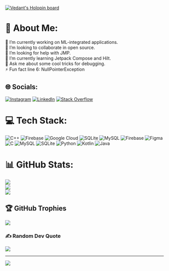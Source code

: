 [![Vedant's Holopin board](https://holopin.io/api/user/board?user=rphi)](https://holopin.io/@vedantpd#)
# 💫 About Me:
🔭 I’m currently working on ML-integrated applications.<br>👯 I’m looking to collaborate in open source.<br>🤝 I’m looking for help with JMP.<br>🌱 I’m currently learning Jetpack Compose and Hilt.<br>💬 Ask me about some cool tricks for debugging.<br>⚡ Fun fact  line 6: NullPointerException


## 🌐 Socials:
[![Instagram](https://img.shields.io/badge/Instagram-%23E4405F.svg?logo=Instagram&logoColor=white)](https://instagram.com/vedanth_2706) [![LinkedIn](https://img.shields.io/badge/LinkedIn-%230077B5.svg?logo=linkedin&logoColor=white)](https://linkedin.com/in/vedant-dhumane) [![Stack Overflow](https://img.shields.io/badge/-Stackoverflow-FE7A16?logo=stack-overflow&logoColor=white)](https://stackoverflow.com/users/vedant-dhumane) 

# 💻 Tech Stack:
![C++](https://img.shields.io/badge/c++-%2300599C.svg?style=for-the-badge&logo=c%2B%2B&logoColor=white) ![Firebase](https://img.shields.io/badge/firebase-%23039BE5.svg?style=for-the-badge&logo=firebase) ![Google Cloud](https://img.shields.io/badge/GoogleCloud-%234285F4.svg?style=for-the-badge&logo=google-cloud&logoColor=white) ![SQLite](https://img.shields.io/badge/sqlite-%2307405e.svg?style=for-the-badge&logo=sqlite&logoColor=white) ![MySQL](https://img.shields.io/badge/mysql-%2300000f.svg?style=for-the-badge&logo=mysql&logoColor=white) ![Firebase](https://img.shields.io/badge/Firebase-039BE5?style=for-the-badge&logo=Firebase&logoColor=white) ![Figma](https://img.shields.io/badge/figma-%23F24E1E.svg?style=for-the-badge&logo=figma&logoColor=white) ![C](https://img.shields.io/badge/c-%2300599C.svg?style=for-the-badge&logo=c&logoColor=white) ![MySQL](https://img.shields.io/badge/mysql-%2300000f.svg?style=for-the-badge&logo=mysql&logoColor=white) ![SQLite](https://img.shields.io/badge/sqlite-%2307405e.svg?style=for-the-badge&logo=sqlite&logoColor=white) ![Python](https://img.shields.io/badge/python-3670A0?style=for-the-badge&logo=python&logoColor=ffdd54) ![Kotlin](https://img.shields.io/badge/kotlin-%237F52FF.svg?style=for-the-badge&logo=kotlin&logoColor=white) ![Java](https://img.shields.io/badge/java-%23ED8B00.svg?style=for-the-badge&logo=openjdk&logoColor=white)
# 📊 GitHub Stats:
![](https://github-readme-stats.vercel.app/api?username=VedantpD&theme=tokyonight&hide_border=true&include_all_commits=true&count_private=true)<br/>
![](https://github-readme-streak-stats.herokuapp.com/?user=VedantpD&theme=tokyonight&hide_border=true)<br/>
![](https://github-readme-stats.vercel.app/api/top-langs/?username=VedantpD&theme=tokyonight&hide_border=true&include_all_commits=true&count_private=true&layout=compact)



## 🏆 GitHub Trophies
![](https://github-profile-trophy.vercel.app/?username=VedantpD&theme=gruvbox&no-frame=false&no-bg=true&margin-w=4)

### ✍️ Random Dev Quote
![](https://quotes-github-readme.vercel.app/api?type=horizontal&theme=radical)

---
[![](https://visitcount.itsvg.in/api?id=VedantpD&icon=0&color=1)](https://visitcount.itsvg.in)

<!-- Proudly created with GPRM ( https://gprm.itsvg.in ) -->
